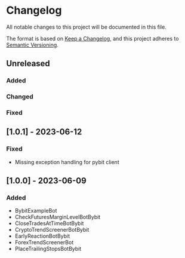 # Changelog

All notable changes to this project will be documented in this file.

The format is based on [Keep a Changelog](https://keepachangelog.com/en/1.0.0/), and this project adheres to [Semantic Versioning](https://semver.org/spec/v2.0.0.html).


## Unreleased
### Added

### Changed

### Fixed

## [1.0.1] - 2023-06-12
### Fixed
- Missing exception handling for pybit client

## [1.0.0] - 2023-06-09
### Added
- BybitExampleBot
- CheckFuturesMarginLevelBotBybit
- CloseTradesAtTimeBotBybit
- CryptoTrendScreenerBotBybit
- EarlyReactionBotBybit
- ForexTrendScreenerBot
- PlaceTrailingStopsBotBybit
